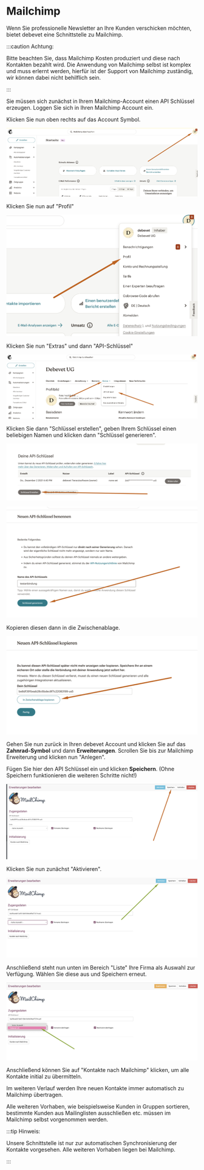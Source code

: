 # Mailchimp  

Wenn Sie professionelle Newsletter an Ihre Kunden verschicken möchten, bietet debevet eine Schnittstelle zu 
Mailchimp.

:::caution Achtung:  

Bitte beachten Sie, dass Mailchimp Kosten produziert und diese nach Kontakten bezahlt wird. Die Anwendung von Mailchimp selbst
ist komplex und muss erlernt werden, hierfür ist der Support von Mailchimp zuständig, wir können dabei nicht behilflich sein.  

:::   

Sie müssen sich zunächst in Ihrem Mailchimp-Account einen API Schlüssel erzeugen. Loggen Sie sich in Ihren Mailchimp Account ein.  

Klicken Sie nun oben rechts auf das Account Symbol.

![](../../static/img/erweiterungen/mailchimp1.png)  

Klicken Sie nun auf "Profil"  

![](../../static/img/erweiterungen/mailchimp2.png)  

Klicken Sie nun "Extras" und dann "API-Schlüssel"   

![](../../static/img/erweiterungen/mailchimp3.png)  

Klicken Sie dann "Schlüssel erstellen", geben Ihrem Schlüssel einen beliebigen Namen und klicken dann "Schlüssel generieren".  

![](../../static/img/erweiterungen/mailchimp4.png)  

![](../../static/img/erweiterungen/mailchimp5.png)  

Kopieren diesen dann in die Zwischenablage.     

![](../../static/img/erweiterungen/mailchimp6.png)  

Gehen Sie nun zurück in Ihren debevet Account und klicken Sie auf das **Zahnrad-Symbol** und dann **Erweiterungen**. Scrollen
Sie bis zur Mailchimp Erweiterung und klicken nun "Anlegen".  

Fügen Sie hier den API Schlüssel ein und klicken **Speichern**. (Ohne Speichern funktionieren die weiteren Schritte nicht!)

![](../../static/img/erweiterungen/mailchimp8.png)   

Klicken Sie nun zunächst "Aktivieren".  

![](../../static/img/erweiterungen/mailchimp9.png)  

Anschließend steht nun unten im Bereich "Liste" Ihre Firma als Auswahl zur Verfügung. Wählen Sie diese aus und Speichern erneut.    

![](../../static/img/erweiterungen/mailchimp_liste.png)

Anschließend können Sie auf "Kontakte nach Mailchimp" klicken, um alle Kontakte initial zu übermitteln. 

Im weiteren Verlauf werden Ihre neuen Kontakte immer automatisch zu Mailchimp übertragen. 

Alle weiteren Vorhaben, wie beispielsweise Kunden in Gruppen sortieren, bestimmte Kunden aus Mailinglisten ausschließen etc. müssen
im Mailchimp selbst vorgenommen werden. 

:::tip Hinweis:

Unsere Schnittstelle ist nur zur automatischen Synchronisierung der Kontakte vorgesehen. Alle weiteren Vorhaben liegen bei Mailchimp.   

:::   


